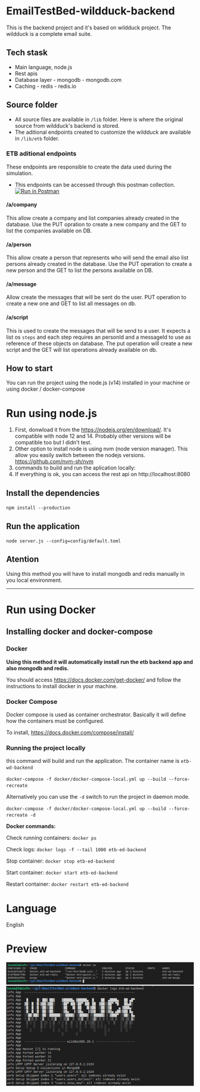 # EmailTestBed-wildduck-backend

This is the backend project and it's based on wildduck project. The wildduck is a complete email suite. 

## Tech stask
- Main language, node.js
- Rest apis
- Database layer - mongodb - mongodb.com
- Caching - redis - redis.io

## Source folder

- All source files are available in `/lib` folder. Here is where the original source from wildduck's backend is stored.
- The aditional endpoints created to customize the wildduck are available in `/lib/etb` folder.

### ETB aditional endpoints

These endpoints are responsible to create the data used during the simulation.

- This endpoints can be accessed through this postman collection. [![Run in Postman](https://run.pstmn.io/button.svg)](https://app.getpostman.com/run-collection/967a0b1673b3812914e6#?env%5BETB_LOCAL%5D=W3sia2V5IjoiRVRCX0FQSV9IT1NUIiwidmFsdWUiOiJodHRwOi8vbG9jYWxob3N0OjgwODAiLCJlbmFibGVkIjp0cnVlfV0=)
#### **/a/company**

This allow create a company and list companies already created in the database. Use the PUT opration to create a new company and the GET to list the companies available on DB.

#### **/a/person**

This allow create a person that represents who will send the email also list persons already created in the database. Use the PUT operation to create a new person and the GET to list the persons available on DB.


#### **/a/message**

Allow create the messages that will be sent do the user. PUT operation to create a new one and GET to list all messages on db.

#### **/a/script**

This is used to create the messages that will be send to a user. It expects a list os `steps` and each step requires an personId and a messageId to use as reference of these objects on database. The put operation will create a new script and the GET will list operations already available on db.

## How to start

You can run the project using the node.js (v14) installed in your machine or using docker / docker-compose


# Run using node.js

1. First, donwload it from the https://nodejs.org/en/download/. It's compatible with node 12 and 14. Probably other versions
will be compatible too but I didn't test.
2. Other option to install node is using nvm (node version manager). This allow you easily switch between the nodejs versions. https://github.com/nvm-sh/nvm
3. commands to build and run the aplication locally:
4. If everything is ok, you can access the rest api on http://localhost:8080


## Install the dependencies 

`npm install --production`

## Run the application

`node server.js --config=config/default.toml`

## Atention

Using this method you will have to install mongodb and redis manually in you local environment.

----------
# Run using Docker

## Installing docker and docker-compose

### Docker

**Using this method it will automatically install run the etb backend app and also mongodb and redis.**

You should access https://docs.docker.com/get-docker/ and follow the instructions to install docker in your machine.

### Docker Compose

Docker compose is used as container orchestrator. Basically it will define how the containers must be configured.

To install, https://docs.docker.com/compose/install/

### Running the project locally

this command will build and run the application. The container name is `etb-wd-backend`

`docker-compose -f docker/docker-compose-local.yml up --build --force-recreate`

Alternatively you can use the `-d` switch to run the project in daemon mode.

`docker-compose -f docker/docker-compose-local.yml up --build --force-recreate -d`

**Docker commands:**

Check running containers:
`docker ps`

Check logs:
`docker logs -f --tail 1000 etb-ed-backend`

Stop container:
`docker stop etb-ed-backend`

Start container:
`docker start etb-ed-backend`

Restart container:
`docker restart etb-ed-backend`

# Language

English

# Preview

![docker ps](assets/docs/docker-ps.png)
![docker logs](assets/docs/docker-logs.png)
